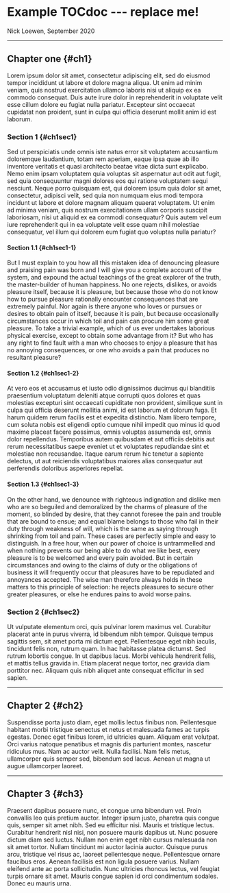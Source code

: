# Example TOCdoc --- replace me!

Nick Loewen, September 2020

***

## Chapter one {#ch1}

Lorem ipsum dolor sit amet, consectetur adipiscing elit, sed do eiusmod tempor incididunt ut labore et dolore magna aliqua. Ut enim ad minim veniam, quis nostrud exercitation ullamco laboris nisi ut aliquip ex ea commodo consequat. Duis aute irure dolor in reprehenderit in voluptate velit esse cillum dolore eu fugiat nulla pariatur. Excepteur sint occaecat cupidatat non proident, sunt in culpa qui officia deserunt mollit anim id est laborum.

### Section 1 {#ch1sec1}

Sed ut perspiciatis unde omnis iste natus error sit voluptatem accusantium doloremque laudantium, totam rem aperiam, eaque ipsa quae ab illo inventore veritatis et quasi architecto beatae vitae dicta sunt explicabo. Nemo enim ipsam voluptatem quia voluptas sit aspernatur aut odit aut fugit, sed quia consequuntur magni dolores eos qui ratione voluptatem sequi nesciunt. Neque porro quisquam est, qui dolorem ipsum quia dolor sit amet, consectetur, adipisci velit, sed quia non numquam eius modi tempora incidunt ut labore et dolore magnam aliquam quaerat voluptatem. Ut enim ad minima veniam, quis nostrum exercitationem ullam corporis suscipit laboriosam, nisi ut aliquid ex ea commodi consequatur? Quis autem vel eum iure reprehenderit qui in ea voluptate velit esse quam nihil molestiae consequatur, vel illum qui dolorem eum fugiat quo voluptas nulla pariatur?

#### Section 1.1 {#ch1sec1-1}

But I must explain to you how all this mistaken idea of denouncing pleasure and praising pain was born and I will give you a complete account of the system, and expound the actual teachings of the great explorer of the truth, the master-builder of human happiness. No one rejects, dislikes, or avoids pleasure itself, because it is pleasure, but because those who do not know how to pursue pleasure rationally encounter consequences that are extremely painful. Nor again is there anyone who loves or pursues or desires to obtain pain of itself, because it is pain, but because occasionally circumstances occur in which toil and pain can procure him some great pleasure. To take a trivial example, which of us ever undertakes laborious physical exercise, except to obtain some advantage from it? But who has any right to find fault with a man who chooses to enjoy a pleasure that has no annoying consequences, or one who avoids a pain that produces no resultant pleasure?

#### Section 1.2 {#ch1sec1-2}

At vero eos et accusamus et iusto odio dignissimos ducimus qui blanditiis praesentium voluptatum deleniti atque corrupti quos dolores et quas molestias excepturi sint occaecati cupiditate non provident, similique sunt in culpa qui officia deserunt mollitia animi, id est laborum et dolorum fuga. Et harum quidem rerum facilis est et expedita distinctio. Nam libero tempore, cum soluta nobis est eligendi optio cumque nihil impedit quo minus id quod maxime placeat facere possimus, omnis voluptas assumenda est, omnis dolor repellendus. Temporibus autem quibusdam et aut officiis debitis aut rerum necessitatibus saepe eveniet ut et voluptates repudiandae sint et molestiae non recusandae. Itaque earum rerum hic tenetur a sapiente delectus, ut aut reiciendis voluptatibus maiores alias consequatur aut perferendis doloribus asperiores repellat.

#### Section 1.3 {#ch1sec1-3}

On the other hand, we denounce with righteous indignation and dislike men who are so beguiled and demoralized by the charms of pleasure of the moment, so blinded by desire, that they cannot foresee the pain and trouble that are bound to ensue; and equal blame belongs to those who fail in their duty through weakness of will, which is the same as saying through shrinking from toil and pain. These cases are perfectly simple and easy to distinguish. In a free hour, when our power of choice is untrammelled and when nothing prevents our being able to do what we like best, every pleasure is to be welcomed and every pain avoided. But in certain circumstances and owing to the claims of duty or the obligations of business it will frequently occur that pleasures have to be repudiated and annoyances accepted. The wise man therefore always holds in these matters to this principle of selection: he rejects pleasures to secure other greater pleasures, or else he endures pains to avoid worse pains.

### Section 2 {#ch1sec2}

Ut vulputate elementum orci, quis pulvinar lorem maximus vel. Curabitur placerat ante in purus viverra, id bibendum nibh tempor. Quisque tempus sagittis sem, sit amet porta mi dictum eget. Pellentesque eget nibh iaculis, tincidunt felis non, rutrum quam. In hac habitasse platea dictumst. Sed rutrum lobortis congue. In ut dapibus lacus. Morbi vehicula hendrerit felis, et mattis tellus gravida in. Etiam placerat neque tortor, nec gravida diam porttitor nec. Aliquam quis nibh aliquet ante consequat efficitur in sed sapien.

***

## Chapter 2 {#ch2}

Suspendisse porta justo diam, eget mollis lectus finibus non. Pellentesque habitant morbi tristique senectus et netus et malesuada fames ac turpis egestas. Donec eget finibus lorem, id ultricies quam. Aliquam erat volutpat. Orci varius natoque penatibus et magnis dis parturient montes, nascetur ridiculus mus. Nam ac auctor velit. Nulla facilisi. Nam felis metus, ullamcorper quis semper sed, bibendum sed lacus. Aenean ut magna ut augue ullamcorper laoreet.

***

## Chapter 3 {#ch3}

Praesent dapibus posuere nunc, et congue urna bibendum vel. Proin convallis leo quis pretium auctor. Integer ipsum justo, pharetra quis congue quis, semper sit amet nibh. Sed eu efficitur nisi. Mauris et tristique lectus. Curabitur hendrerit nisl nisi, non posuere mauris dapibus ut. Nunc posuere dictum diam sed luctus. Nullam non enim eget nibh cursus malesuada non sit amet tortor. Nullam tincidunt mi auctor lacinia auctor. Quisque purus arcu, tristique vel risus ac, laoreet pellentesque neque. Pellentesque ornare faucibus eros. Aenean facilisis est non ligula posuere varius. Nullam eleifend ante ac porta sollicitudin. Nunc ultricies rhoncus lectus, vel feugiat turpis ornare sit amet. Mauris congue sapien id orci condimentum sodales. Donec eu mauris urna.

